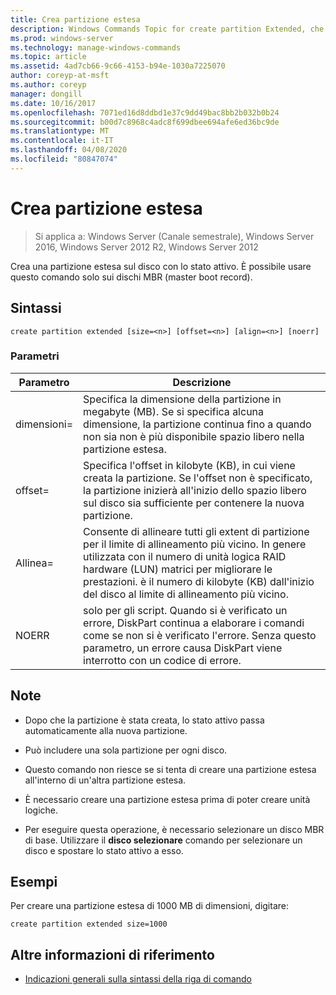 ```yaml
---
title: Crea partizione estesa
description: Windows Commands Topic for create partition Extended, che consente di creare una partizione estesa sul disco con lo stato attivo.
ms.prod: windows-server
ms.technology: manage-windows-commands
ms.topic: article
ms.assetid: 4ad7cb66-9c66-4153-b94e-1030a7225070
author: coreyp-at-msft
ms.author: coreyp
manager: dongill
ms.date: 10/16/2017
ms.openlocfilehash: 7071ed16d8ddbd1e37c9dd49bac8bb2b032b0b24
ms.sourcegitcommit: b00d7c8968c4adc8f699dbee694afe6ed36bc9de
ms.translationtype: MT
ms.contentlocale: it-IT
ms.lasthandoff: 04/08/2020
ms.locfileid: "80847074"
---
```

# <a name="create-partition-extended"></a>Crea partizione estesa

>Si applica a: Windows Server (Canale semestrale), Windows Server 2016, Windows Server 2012 R2, Windows Server 2012

Crea una partizione estesa sul disco con lo stato attivo. È possibile usare questo comando solo sui dischi MBR (master boot record).

## <a name="syntax"></a>Sintassi  
  
```  
create partition extended [size=<n>] [offset=<n>] [align=<n>] [noerr]  
```  
  
### <a name="parameters"></a>Parametri  
  
|  Parametro  |                                                                                                                             Descrizione                                                                                                                              |
|-------------|----------------------------------------------------------------------------------------------------------------------------------------------------------------------------------------------------------------------------------------------------------------------|
|  dimensioni\=<n>  |                                                  Specifica la dimensione della partizione in megabyte \(MB\). Se si specifica alcuna dimensione, la partizione continua fino a quando non sia non è più disponibile spazio libero nella partizione estesa.                                                  |
| offset\=<n> |                     Specifica l'offset in kilobyte \(KB\), in cui viene creata la partizione. Se l'offset non è specificato, la partizione inizierà all'inizio dello spazio libero sul disco sia sufficiente per contenere la nuova partizione.                      |
| Allinea\=<n>  | Consente di allineare tutti gli extent di partizione per il limite di allineamento più vicino. In genere utilizzata con il numero di unità logica RAID hardware \(LUN\) matrici per migliorare le prestazioni. <n> è il numero di kilobyte \(KB\) dall'inizio del disco al limite di allineamento più vicino. |
|    NOERR    |                                 solo per gli script. Quando si è verificato un errore, DiskPart continua a elaborare i comandi come se non si è verificato l'errore. Senza questo parametro, un errore causa DiskPart viene interrotto con un codice di errore.                                 |
  
## <a name="remarks"></a>Note  
  
-   Dopo che la partizione è stata creata, lo stato attivo passa automaticamente alla nuova partizione.  
  
-   Può includere una sola partizione per ogni disco.  
  
-   Questo comando non riesce se si tenta di creare una partizione estesa all'interno di un'altra partizione estesa.  
  
-   È necessario creare una partizione estesa prima di poter creare unità logiche.  
  
-   Per eseguire questa operazione, è necessario selezionare un disco MBR di base. Utilizzare il **disco selezionare** comando per selezionare un disco e spostare lo stato attivo a esso.  
  
## <a name="examples"></a><a name=BKMK_examples></a>Esempi  
Per creare una partizione estesa di 1000 MB di dimensioni, digitare:  
  
```  
create partition extended size=1000  
```  
  
## <a name="additional-references"></a>Altre informazioni di riferimento  
- [Indicazioni generali sulla sintassi della riga di comando](command-line-syntax-key.md)  
  

  

